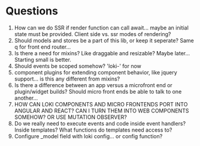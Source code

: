 # Questions

1. How can we do SSR if render function can call await... maybe an initial state must be provided. Client side vs. ssr modes of rendering?
2. Should models and stores be a part of this lib, or keep it seperate? Same q for front end router...
3. Is there a need for mixins? Like draggable and resizable? Maybe later... Starting small is better.
4. Should events be scoped somehow? 'loki-' for now
5. component plugins for extending component behavior, like jquery support... is this any different from mixins?
6. Is there a difference between an app versus a microfront end or plugin/widget builds? Should micro front ends be able to talk to one another...
7. HOW  CAN LOKI COMPONENTS AND MICRO FRONTENDS PORT INTO ANGULAR AND REACT? CAN I TURN THEM INTO WEB COMPONENTS SOMEHOW? OR USE MUTATION OBSERVER?
8. Do we really need to execute events and code inside event handlers? Inside templates? What functions do templates need access to?
9. Configure _model field with loki config... or config function?